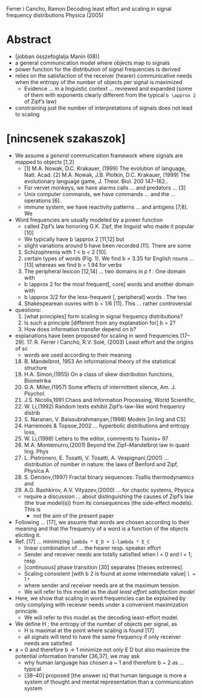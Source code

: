 Ferrer i Cancho, Ramon
Decoding least effort and scaling in signal frequency distributions
Physica (2005)

# Abstract

* [jobban összefoglalja Manin (08)] 
* a general communication model where objects map to signals
* power function for the distribution of signal frequencies is derived
* relies on the satisfaction of the receiver (hearer) communicative needs
  when the entropy of the number of objects per signal is maximized
  * Evidence ... in a linguistic context ... reviewed and expanded
    (some of them with exponents clearly different from the typical
    `b \approx 2` of Zipf’s law)
* constraining just the number of interpretations of signals does not lead to
  scaling

# [nincsenek szakaszok]

* We assume a _general_ communication framework where signals are mapped to
  objects [1,2]
  * [1] M.A. Nowak, D.C. Krakauer, (1999) The evolution of language, Natl. Acad.
    [2] M.A. Nowak, J.B. Plotkin, D.C. Krakauer, (1999) 
      The evolutionary language game, J. Theor. Biol. 200 147–162.. 
  * For vervet monkeys, we have alarms calls ... and predators ... [3]
  * Unix computer commands, we have commands ... and the ... operations [6].
  * immune system, we have reactivity patterns ... and antigens [7,8]. We
* Word frequencies are usually modeled by a power function 
  * called Zipf’s law honoring G.K. Zipf, the linguist who made it popular [10]
  * We typically have b \approx 2 [11,12] but 
  * slight variations around b have been recorded [11].  There are some
  1. Schizophrenia with 1 < b < 2 [10].
  2. certain types of words (Fig.  1). We find 
    b = 3.35 for English nouns ... [13] whereas we find b = 1.94 for verbs
  3. The peripheral lexicon [12,14] ... two domains in p f : One domain with 
    * b \approx  2 for the most frequent[, core] words  and another domain with 
    * b \approx 3/2 for the less-frequent [, peripheral] words . The two
  4. Shakespearean ouvres with b = 1/6 [11]. This ... rather controversial
* questions:
  1. [what principles] form scaling in signal frequency distributions?
  2. Is such a principle [different from any explanation for] b = 2?
  3. How does information transfer depend on b?
* explanations have been proposed for scaling in word frequencies [17–29].
  17. R. Ferrer i Cancho, R.V. Solé, (2003) Least effort and the origins of sc
    * words are used according to their meaning
  18. B. Mandelbrot, 1953 An informational theory of the statistical structure
  19. H.A. Simon,(1955) On a class of skew distribution functions, Biometrika
  20. G.A. Miller,(1957) Some effects of intermittent silence, Am. J. Psychol.
  21. J.S. Nicolis,1991 Chaos and Information Processing, World Scientific,
  22. W. Li,(1992) Random texts exhibit Zipf’s-law-like word frequency distrib
  23. S. Naranan, V. Balasubrahmanyan,(1998) Models [in ling and CS]
  24. Harremoës & Topsoe,2002  ... hyperbolic distributions and entropy loss,
  25. W. Li,(1998) Letters to the editor, comments to Tsonis+ 97
  26. M.A. Montemurro,(2001) Beyond the Zipf–Mandelbrot law in quant ling. Phys
  27. L. Pietronero, E. Tosatti, V. Tosatti, A. Vespignani,(2001) ...
      distribution of number in nature: the laws of Benford and Zipf, Physica A
  28. S. Denisov,(1997) Fractal binary sequences: Tsallis thermodynamics and
  29. A.G. Bashkirov, A.V. Vityazev,(2000) ... for chaotic systems, Physica
  * require a discussion ... about distinguishing the causes of Zipf’s law (the
    true model(s)) from its consequences (the side-effect models). This is 
    * not the aim of the present paper
* Following ... [17], we assume that 
  words are chosen according to their meaning and that the 
  frequency of a word is a function of the objects eliciting it.
* Ref. [17] ... minimizing `lambda * E_D + 1-lambda * E_C`
  * linear combination of ... the hearer resp. speaker effort 
  * Sender and receiver needs are totally satisfied when l = 0 and l = 1; resp
  * [continuous] phase transition [30] separates [theses extremes]. 
  * Scaling consistent [with b 2 is found at some intermediate value] `l = l*`
  * where sender and receiver needs are at the maximum tension. 
  * We will refer to this model as the _dual least effort satisfaction model_
* Here, we show that scaling in word frequencies can be explained by only
  complying with receiver needs under a convenient maximization principle. 
  * We will refer to this model as the decoding least-effort model.
* We define H ; the entropy of the number of objects per signal, as
  * H is maximal at the point where scaling is found [17]
  * all signals will tend to have the same frequency if only receiver needs are
    satisfied
* a = 0 and therefore b -> 1 minimize not only E D but also maximize the
  potential information transfer [36,37], we may ask 
  * why human language has chosen a ~ 1 and therefore b ~ 2 as ... typical
  * [38–40] proposed [the answer is] that 
    human language is more a system of thought and mental representation 
    than a communication system
